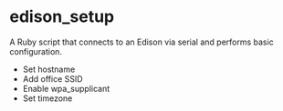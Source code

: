 # edison_setup #

A Ruby script that connects to an Edison via serial and performs basic configuration. 

* Set hostname
* Add office SSID
* Enable wpa_supplicant
* Set timezone